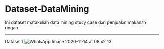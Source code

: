 # Dataset-DataMining
Ini dataset matakuliah data mining study case dari penjualan makanan ringan


---
Dataset 1
![WhatsApp Image 2020-11-14 at 08 42 13](https://user-images.githubusercontent.com/52682756/99210142-9d09c280-27f7-11eb-8349-ac41ca6f5e5f.jpeg)

